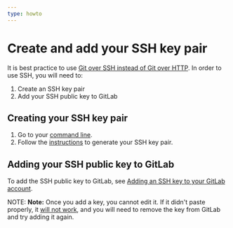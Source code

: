 ```yaml
---
type: howto
---
```

# Create and add your SSH key pair

It is best practice to use [Git over SSH instead of Git over HTTP](https://git-scm.com/book/en/v2/Git-on-the-Server-The-Protocols).
In order to use SSH, you will need to:

1. Create an SSH key pair
1. Add your SSH public key to GitLab

## Creating your SSH key pair

1. Go to your [command line](start-using-git.md#command-shell).
1. Follow the [instructions](../ssh/README.md#generating-a-new-ssh-key-pair) to generate
   your SSH key pair.

## Adding your SSH public key to GitLab

To add the SSH public key to GitLab, see
[Adding an SSH key to your GitLab account](../ssh/README.md#adding-an-ssh-key-to-your-gitlab-account).

NOTE: **Note:**
Once you add a key, you cannot edit it. If it didn't paste properly, it
[will not work](../ssh/README.md#testing-that-everything-is-set-up-correctly), and
you will need to remove the key from GitLab and try adding it again.
